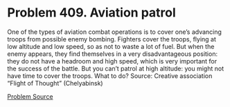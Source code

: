 # Problem 409. Aviation patrol

One of the types of aviation combat operations is to cover one’s advancing troops from possible enemy bombing. Fighters cover the troops, flying at low altitude and low speed, so as not to waste a lot of fuel. But when the enemy appears, they find themselves in a very disadvantageous position: they do not have a headroom and high speed, which is very important for the success of the battle. But you can’t patrol at high altitude: you might not have time to cover the troops. What to do? Source: Creative association “Flight of Thought” (Chelyabinsk)

[Problem Source](https://www.trizland.ru/tasks/5183/)